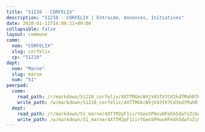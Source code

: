 ```yaml
---
title: "51210 - CORFELIX"
description: "51210 - CORFELIX | Entraide, Annonces, Initiatives"
date: 2020-01-11T14:09:21+09:00
collapsible: false
layout: commune
comm:
  nom: "CORFELIX"
  slug: corfelix
  cp: "51210"
dept:
  nom: "Marne"
  slug: marne
  num: "51"
peerpad:
  comm:
    read_path: /r/markdown/51210_corfelix/4XTTMGkcWVjV43fX7Cd3kdfMahRf6Eax4vwrxrgrbPd8wxcc7
    write_path: /w/markdown/51210_corfelix/4XTTMGkcWVjV43fX7Cd3kdfMahRf6Eax4vwrxrgrbPd8wxcc7-K3TgUd6BUMJKf5sGB6uhYApLAvLPfnsNsgwNmMkPajSQXSPSQdQUWdeoddCQE3SfKJmPo1a5F4RAVUYyykvLtckMevYdWw3Bt4R85YT4MAwriJEHtVrugagRo9aEZvnQF7P9LeB9
  dept:
    read_path: /r/markdown/51_marne/4XTTM2pF1iirYGeoSPHuvHFmSh5dafsZiGuDVqApNYr9W2doe
    write_path: /w/markdown/51_marne/4XTTM2pF1iirYGeoSPHuvHFmSh5dafsZiGuDVqApNYr9W2doe-K3TgV7EpXmd75L5pz6aUTALihWsFeiubyposyfPgz6DbQby3ZQF3gNXaGqeRVGevfRz46yND7Y8QkCv5VozWFj5shZbEokjWNQrdmmsAHCxzuLQj5kuinh4kCdsefHKLdp7xhUwa
---
```


